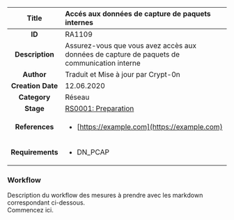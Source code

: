 | Title                       | Accés aux données de capture de paquets internes      |
|:---------------------------:|:--------------------|
| **ID**                      | RA1109            |
| **Description**             |Assurez-vous que vous avez accès aux données de capture de paquets de communication interne   |
| **Author**                  | Traduit et Mise à jour par Crypt-0n       |
| **Creation Date**           | 12.06.2020 |
| **Category**                | Réseau      |
| **Stage**                   |[RS0001: Preparation](../Response_Stages/RS0001.md)| 
| **References** |<ul><li>[https://example.com](https://example.com)</li></ul>|
| **Requirements** |<ul><li>DN_PCAP</li></ul>|

### Workflow

Description du workflow des mesures à prendre avec les markdown correspondant ci-dessous.  
Commencez ici.
